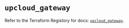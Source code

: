 # `upcloud_gateway`

Refer to the Terraform Registory for docs: [`upcloud_gateway`](https://www.terraform.io/docs/providers/upcloud/r/gateway).
